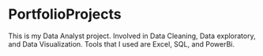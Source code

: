 # PortfolioProjects

This is my Data Analyst project. 
Involved in Data Cleaning, Data exploratory, and Data Visualization.
Tools that I used are Excel, SQL, and PowerBi.

